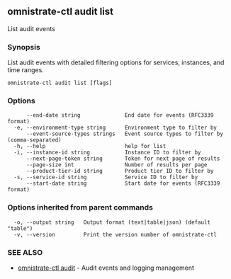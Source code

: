 ## omnistrate-ctl audit list

List audit events

### Synopsis

List audit events with detailed filtering options for services, instances, and time ranges.

```
omnistrate-ctl audit list [flags]
```

### Options

```
      --end-date string              End date for events (RFC3339 format)
  -e, --environment-type string      Environment type to filter by
      --event-source-types strings   Event source types to filter by (comma-separated)
  -h, --help                         help for list
  -i, --instance-id string           Instance ID to filter by
      --next-page-token string       Token for next page of results
      --page-size int                Number of results per page
      --product-tier-id string       Product tier ID to filter by
  -s, --service-id string            Service ID to filter by
      --start-date string            Start date for events (RFC3339 format)
```

### Options inherited from parent commands

```
  -o, --output string   Output format (text|table|json) (default "table")
  -v, --version         Print the version number of omnistrate-ctl
```

### SEE ALSO

* [omnistrate-ctl audit](omnistrate-ctl_audit.md)	 - Audit events and logging management


